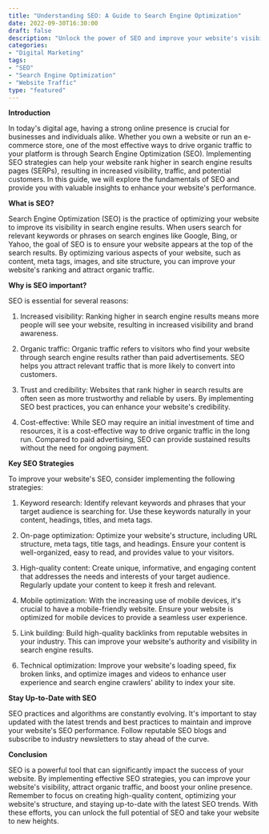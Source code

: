 ```yaml
--- 
title: "Understanding SEO: A Guide to Search Engine Optimization" 
date: 2022-09-30T16:30:00 
draft: false 
description: "Unlock the power of SEO and improve your website's visibility on search engines with this comprehensive guide."
categories: 
- "Digital Marketing" 
tags: 
- "SEO" 
- "Search Engine Optimization" 
- "Website Traffic" 
type: "featured" 
--- 
```


**Introduction**

In today's digital age, having a strong online presence is crucial for businesses and individuals alike. Whether you own a website or run an e-commerce store, one of the most effective ways to drive organic traffic to your platform is through Search Engine Optimization (SEO). Implementing SEO strategies can help your website rank higher in search engine results pages (SERPs), resulting in increased visibility, traffic, and potential customers. In this guide, we will explore the fundamentals of SEO and provide you with valuable insights to enhance your website's performance.

**What is SEO?**

Search Engine Optimization (SEO) is the practice of optimizing your website to improve its visibility in search engine results. When users search for relevant keywords or phrases on search engines like Google, Bing, or Yahoo, the goal of SEO is to ensure your website appears at the top of the search results. By optimizing various aspects of your website, such as content, meta tags, images, and site structure, you can improve your website's ranking and attract organic traffic.

**Why is SEO important?**

SEO is essential for several reasons:

1. Increased visibility: Ranking higher in search engine results means more people will see your website, resulting in increased visibility and brand awareness.

2. Organic traffic: Organic traffic refers to visitors who find your website through search engine results rather than paid advertisements. SEO helps you attract relevant traffic that is more likely to convert into customers.

3. Trust and credibility: Websites that rank higher in search results are often seen as more trustworthy and reliable by users. By implementing SEO best practices, you can enhance your website's credibility.

4. Cost-effective: While SEO may require an initial investment of time and resources, it is a cost-effective way to drive organic traffic in the long run. Compared to paid advertising, SEO can provide sustained results without the need for ongoing payment.

**Key SEO Strategies**

To improve your website's SEO, consider implementing the following strategies:

1. Keyword research: Identify relevant keywords and phrases that your target audience is searching for. Use these keywords naturally in your content, headings, titles, and meta tags.

2. On-page optimization: Optimize your website's structure, including URL structure, meta tags, title tags, and headings. Ensure your content is well-organized, easy to read, and provides value to your visitors.

3. High-quality content: Create unique, informative, and engaging content that addresses the needs and interests of your target audience. Regularly update your content to keep it fresh and relevant.

4. Mobile optimization: With the increasing use of mobile devices, it's crucial to have a mobile-friendly website. Ensure your website is optimized for mobile devices to provide a seamless user experience.

5. Link building: Build high-quality backlinks from reputable websites in your industry. This can improve your website's authority and visibility in search engine results.

6. Technical optimization: Improve your website's loading speed, fix broken links, and optimize images and videos to enhance user experience and search engine crawlers' ability to index your site.

**Stay Up-to-Date with SEO**

SEO practices and algorithms are constantly evolving. It's important to stay updated with the latest trends and best practices to maintain and improve your website's SEO performance. Follow reputable SEO blogs and subscribe to industry newsletters to stay ahead of the curve.

**Conclusion**

SEO is a powerful tool that can significantly impact the success of your website. By implementing effective SEO strategies, you can improve your website's visibility, attract organic traffic, and boost your online presence. Remember to focus on creating high-quality content, optimizing your website's structure, and staying up-to-date with the latest SEO trends. With these efforts, you can unlock the full potential of SEO and take your website to new heights.
